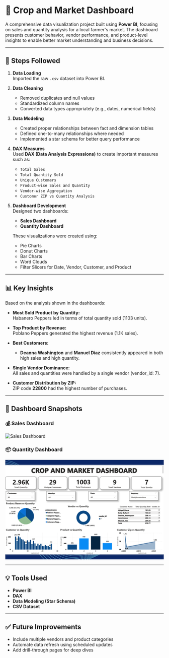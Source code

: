 # 🌽 Crop and Market Dashboard

A comprehensive data visualization project built using **Power BI**, focusing on sales and quantity analysis for a local farmer's market. The dashboard presents customer behavior, vendor performance, and product-level insights to enable better market understanding and business decisions.

---


## 🔧 Steps Followed

1. **Data Loading**  
   Imported the raw `.csv` dataset into Power BI.

2. **Data Cleaning**  
   - Removed duplicates and null values  
   - Standardized column names  
   - Converted data types appropriately (e.g., dates, numerical fields)

3. **Data Modeling**  
   - Created proper relationships between fact and dimension tables  
   - Defined one-to-many relationships where needed  
   - Implemented a star schema for better query performance

4. **DAX Measures**  
   Used **DAX (Data Analysis Expressions)** to create important measures such as:  
   - `Total Sales`  
   - `Total Quantity Sold`  
   - `Unique Customers`  
   - `Product-wise Sales and Quantity`  
   - `Vendor-wise Aggregation`  
   - `Customer ZIP vs Quantity Analysis`

5. **Dashboard Development**  
   Designed two dashboards:
   - **Sales Dashboard**
   - **Quantity Dashboard**

   These visualizations were created using:
   - Pie Charts
   - Donut Charts
   - Bar Charts
   - Word Clouds
   - Filter Slicers for Date, Vendor, Customer, and Product

---

## 📊 Key Insights

Based on the analysis shown in the dashboards:

- **Most Sold Product by Quantity:**  
  Habanero Peppers led in terms of total quantity sold (1103 units).

- **Top Product by Revenue:**  
  Poblano Peppers generated the highest revenue (1.1K sales).

- **Best Customers:**  
  - **Deanna Washington** and **Manuel Diaz** consistently appeared in both high sales and high quantity.
  
- **Single Vendor Dominance:**  
  All sales and quantities were handled by a single vendor (vendor_id: 7).

- **Customer Distribution by ZIP:**  
  ZIP code **22800** had the highest number of purchases.

---

## 📸 Dashboard Snapshots

### 💰 Sales Dashboard  
![Sales Dashboard](./34d7c91d-ee0a-4bc1-9372-d027984ecedd.png)

### 📦 Quantity Dashboard  
![Dashboard Image](./Screenshot%202025-07-13%20120744.png)

---

## 💡 Tools Used

- **Power BI**
- **DAX**
- **Data Modeling (Star Schema)**
- **CSV Dataset**

---



## ✅ Future Improvements

- Include multiple vendors and product categories
- Automate data refresh using scheduled updates
- Add drill-through pages for deep dives
